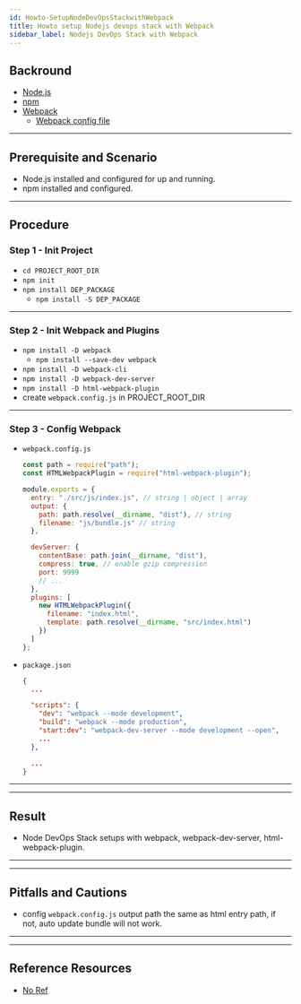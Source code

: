 ```yaml
---
id: Howto-SetupNodeDevOpsStackwithWebpack
title: Howto setup Nodejs devops stack with Webpack
sidebar_label: Nodejs DevOps Stack with Webpack
---
```


## Backround

- [Node.js](https://nodejs.org/en/)
- [npm](https://docs.npmjs.com/downloading-and-installing-node-js-and-npm)
- [Webpack](https://webpack.js.org/)
  - [Webpack config file](https://webpack.js.org/configuration/)

---

## Prerequisite and Scenario

- Node.js installed and configured for up and running.
- npm installed and configured.

---

## Procedure

### Step 1 - Init Project

- `cd PROJECT_ROOT_DIR`
- `npm init`
- `npm install DEP_PACKAGE`
  - `npm install -S DEP_PACKAGE`

---

### Step 2 - Init Webpack and Plugins

- `npm install -D webpack`
  - `npm install --save-dev webpack`
- `npm install -D webpack-cli`
- `npm install -D webpack-dev-server`
- `npm install -D html-webpack-plugin`
- create `webpack.config.js` in PROJECT_ROOT_DIR

---

### Step 3 - Config Webpack

- `webpack.config.js`

  ```javascript
  const path = require("path");
  const HTMLWebpackPlugin = require("html-webpack-plugin");

  module.exports = {
    entry: "./src/js/index.js", // string | object | array
    output: {
      path: path.resolve(__dirname, "dist"), // string
      filename: "js/bundle.js" // string
    },

    devServer: {
      contentBase: path.join(__dirname, "dist"),
      compress: true, // enable gzip compression
      port: 9999
      // ...
    },
    plugins: [
      new HTMLWebpackPlugin({
        filename: "index.html",
        template: path.resolve(__dirname, "src/index.html")
      })
    ]
  };
  ```

- `package.json`

  ```json
  {
    ...

    "scripts": {
      "dev": "webpack --mode development",
      "build": "webpack --mode production",
      "start:dev": "webpack-dev-server --mode development --open",
      ...
    },

    ...
  }
  ```

---

---

## Result

- Node DevOps Stack setups with webpack, webpack-dev-server, html-webpack-plugin.

---

---

## Pitfalls and Cautions

- config `webpack.config.js` output path the same as html entry path, if not, auto update bundle will not work.

---

---

## Reference Resources

- [No Ref](www.google.com)
